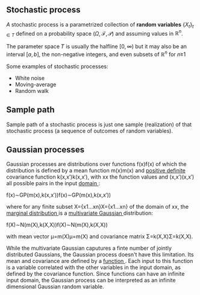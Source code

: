 



## Stochastic process

*A* stochastic process is a parametrized collection of **random variables** $\{X_t\}_{t\in T}$ defined on a probability space $(\Omega, \mathcal{F}, \mathcal{P})$ and assuming values in $\mathbb{R}^n$.

The parameter space 𝑇 is usually the halfline $[0,\infty)$ but it may also be an interval $[a,b]$, the non-negative integers, and even subsets of $\mathbb{R}^n$ for 𝑛≥1

Some examples of stochastic processes:

- White noise 
- Moving-average 
- Random walk



## Sample path

Sample path of a stochastic process is just one sample (realization) of that stochastic process (a sequence of outcomes of random variables).





## Gaussian processes

Gaussian processes are distributions over functions f(x)f(x) of which the distribution is defined by a mean function m(x)m(x) and [positive definite ](https://en.wikipedia.org/wiki/Positive-definite_matrix)covariance function k(x,x′)k(x,x′), with xx the function values and (x,x′)(x,x′) all possible pairs in the input [domain ](https://en.wikipedia.org/wiki/Domain_of_a_function):

f(x)∼GP(m(x),k(x,x′))f(x)∼GP(m(x),k(x,x′))

where for any finite subset X={x1…xn}X={x1…xn} of the domain of xx, the [marginal distribution ](https://en.wikipedia.org/wiki/Marginal_distribution)is a [multivariate Gaussian ](https://peterroelants.github.io/posts/multivariate-normal-primer/)distribution:

f(X)∼N(m(X),k(X,X))f(X)∼N(m(X),k(X,X))

with mean vector μ=m(X)μ=m(X) and covariance matrix Σ=k(X,X)Σ=k(X,X).

While the multivariate Gaussian caputures a finte number of jointly distributed Gaussians, the Gaussian process doesn't have this limitation. Its mean and covariance are defined by a [function ](https://en.wikipedia.org/wiki/Function_(mathematics)). Each input to this function is a variable correlated with the other variables in the input domain, as defined by the covariance function. Since functions can have an infinite input domain, the Gaussian process can be interpreted as an infinite dimensional Gaussian random variable.









